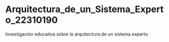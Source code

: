# Arquitectura_de_un_Sistema_Experto_22310190
Investigación educativa sobre la arquitectura de un sistema experto
